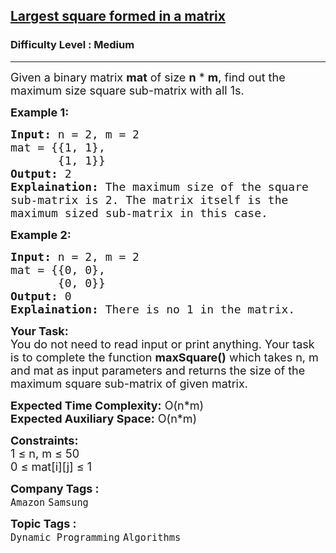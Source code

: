 <h2><a href="https://www.geeksforgeeks.org/problems/largest-square-formed-in-a-matrix0806/1?page=4&company=Amazon,Microsoft,Adobe,Google,Samsung,Paytm&difficulty=Medium&status=unsolved&sortBy=latest">Largest square formed in a matrix</a></h2><h3>Difficulty Level : Medium</h3><hr><div class="problems_problem_content__Xm_eO"><p><span style="font-size:18px">Given a binary matrix <strong>mat</strong>&nbsp;of size <strong>n</strong> * <strong>m</strong>, find out the maximum size square sub-matrix with all 1s.</span></p>

<p><strong><span style="font-size:18px">Example 1:</span></strong></p>

<pre><span style="font-size:18px"><strong>Input:</strong> n = 2, m = 2
mat = {{1, 1}, 
&nbsp;      {1, 1}}
<strong>Output:</strong> 2
<strong>Explaination:</strong> The maximum size of the square
sub-matrix is 2. The matrix itself is the 
maximum sized sub-matrix in this case.</span></pre>

<p><strong><span style="font-size:18px">Example 2:</span></strong></p>

<pre><span style="font-size:18px"><strong>Input:</strong> n = 2, m = 2
mat = {{0, 0}, 
&nbsp;      {0, 0}}
<strong>Output:</strong> 0
<strong>Explaination:</strong> There is no 1 in the matrix.</span></pre>

<p><span style="font-size:18px"><strong>Your Task:</strong><br>
You do not need to read input or print anything. Your task is to complete the function <strong>maxSquare()</strong> which takes n, m and mat as input parameters and returns the size of the maximum square sub-matrix of given matrix.</span></p>

<p><span style="font-size:18px"><strong>Expected Time Complexity:</strong> O(n*m)<br>
<strong>Expected Auxiliary Space:</strong> O(n*m)</span></p>

<p><span style="font-size:18px"><strong>Constraints:</strong><br>
1 ≤ n, m ≤ 50<br>
0 ≤ mat[i][j] ≤ 1&nbsp;</span></p>
</div><p><span style=font-size:18px><strong>Company Tags : </strong><br><code>Amazon</code>&nbsp;<code>Samsung</code>&nbsp;<br><p><span style=font-size:18px><strong>Topic Tags : </strong><br><code>Dynamic Programming</code>&nbsp;<code>Algorithms</code>&nbsp;